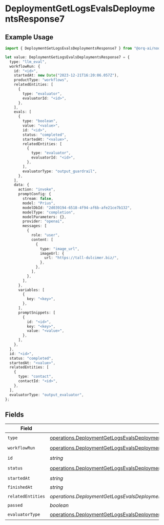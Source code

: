# DeploymentGetLogsEvalsDeploymentsResponse7

## Example Usage

```typescript
import { DeploymentGetLogsEvalsDeploymentsResponse7 } from "@orq-ai/node/models/operations";

let value: DeploymentGetLogsEvalsDeploymentsResponse7 = {
  type: "llm_eval",
  workflowRun: {
    id: "<id>",
    startedAt: new Date("2023-12-21T16:20:06.057Z"),
    productType: "workflows",
    relatedEntities: [
      {
        type: "evaluator",
        evaluatorId: "<id>",
      },
    ],
    evals: [
      {
        type: "boolean",
        value: "<value>",
        id: "<id>",
        status: "completed",
        startedAt: "<value>",
        relatedEntities: [
          {
            type: "evaluator",
            evaluatorId: "<id>",
          },
        ],
        evaluatorType: "output_guardrail",
      },
    ],
    data: {
      action: "invoke",
      promptConfig: {
        stream: false,
        model: "Prius",
        modelDbId: "2d039194-6518-4f94-af6b-afe21ce7b132",
        modelType: "completion",
        modelParameters: {},
        provider: "openai",
        messages: [
          {
            role: "user",
            content: [
              {
                type: "image_url",
                imageUrl: {
                  url: "https://tall-dulcimer.biz/",
                },
              },
            ],
          },
        ],
      },
      variables: [
        {
          key: "<key>",
        },
      ],
      promptSnippets: [
        {
          id: "<id>",
          key: "<key>",
          value: "<value>",
        },
      ],
    },
  },
  id: "<id>",
  status: "completed",
  startedAt: "<value>",
  relatedEntities: [
    {
      type: "contact",
      contactId: "<id>",
    },
  ],
  evaluatorType: "output_evaluator",
};
```

## Fields

| Field                                                                                                                                                                                                                          | Type                                                                                                                                                                                                                           | Required                                                                                                                                                                                                                       | Description                                                                                                                                                                                                                    |
| ------------------------------------------------------------------------------------------------------------------------------------------------------------------------------------------------------------------------------ | ------------------------------------------------------------------------------------------------------------------------------------------------------------------------------------------------------------------------------ | ------------------------------------------------------------------------------------------------------------------------------------------------------------------------------------------------------------------------------ | ------------------------------------------------------------------------------------------------------------------------------------------------------------------------------------------------------------------------------ |
| `type`                                                                                                                                                                                                                         | [operations.DeploymentGetLogsEvalsDeploymentsResponse200ApplicationJSONResponseBodyData47Type](../../models/operations/deploymentgetlogsevalsdeploymentsresponse200applicationjsonresponsebodydata47type.md)                   | :heavy_check_mark:                                                                                                                                                                                                             | N/A                                                                                                                                                                                                                            |
| `workflowRun`                                                                                                                                                                                                                  | [operations.DeploymentGetLogsEvalsDeploymentsWorkflowRun](../../models/operations/deploymentgetlogsevalsdeploymentsworkflowrun.md)                                                                                             | :heavy_check_mark:                                                                                                                                                                                                             | N/A                                                                                                                                                                                                                            |
| `id`                                                                                                                                                                                                                           | *string*                                                                                                                                                                                                                       | :heavy_check_mark:                                                                                                                                                                                                             | N/A                                                                                                                                                                                                                            |
| `status`                                                                                                                                                                                                                       | [operations.DeploymentGetLogsEvalsDeploymentsResponse200ApplicationJSONResponseBodyData47Status](../../models/operations/deploymentgetlogsevalsdeploymentsresponse200applicationjsonresponsebodydata47status.md)               | :heavy_check_mark:                                                                                                                                                                                                             | N/A                                                                                                                                                                                                                            |
| `startedAt`                                                                                                                                                                                                                    | *string*                                                                                                                                                                                                                       | :heavy_check_mark:                                                                                                                                                                                                             | N/A                                                                                                                                                                                                                            |
| `finishedAt`                                                                                                                                                                                                                   | *string*                                                                                                                                                                                                                       | :heavy_minus_sign:                                                                                                                                                                                                             | N/A                                                                                                                                                                                                                            |
| `relatedEntities`                                                                                                                                                                                                              | *operations.DeploymentGetLogsEvalsDeploymentsResponse200ApplicationJSONResponseBodyData47RelatedEntities*[]                                                                                                                    | :heavy_check_mark:                                                                                                                                                                                                             | N/A                                                                                                                                                                                                                            |
| `passed`                                                                                                                                                                                                                       | *boolean*                                                                                                                                                                                                                      | :heavy_minus_sign:                                                                                                                                                                                                             | N/A                                                                                                                                                                                                                            |
| `evaluatorType`                                                                                                                                                                                                                | [operations.DeploymentGetLogsEvalsDeploymentsResponse200ApplicationJSONResponseBodyData47EvaluatorType](../../models/operations/deploymentgetlogsevalsdeploymentsresponse200applicationjsonresponsebodydata47evaluatortype.md) | :heavy_check_mark:                                                                                                                                                                                                             | N/A                                                                                                                                                                                                                            |